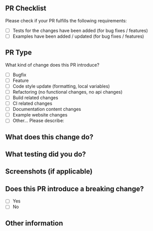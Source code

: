 ## PR Checklist

Please check if your PR fulfills the following requirements:

-   [ ] Tests for the changes have been added (for bug fixes / features)
-   [ ] Examples have been added / updated (for bug fixes / features)

## PR Type

What kind of change does this PR introduce?

<!-- Please check the one that applies to this PR using "x". -->

-   [ ] Bugfix
-   [ ] Feature
-   [ ] Code style update (formatting, local variables)
-   [ ] Refactoring (no functional changes, no api changes)
-   [ ] Build related changes
-   [ ] CI related changes
-   [ ] Documentation content changes
-   [ ] Example website changes
-   [ ] Other... Please describe:

## What does this change do?

## What testing did you do?

## Screenshots (if applicable)

## Does this PR introduce a breaking change?

-   [ ] Yes
-   [ ] No

<!-- If this PR contains a breaking change, please describe the impact and migration path for existing applications below. -->

## Other information
